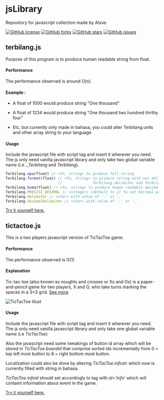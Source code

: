 # jsLibrary
Repository for javascript collection made by Alsve.

[![GitHub license](https://img.shields.io/badge/license-MIT-blue.svg)](https://raw.githubusercontent.com/cahyadsn/disc_id/master/LICENSE)
[![GitHub forks](https://img.shields.io/github/forks/Alsve/jsLibrary.svg)](https://github.com/Alsve/jsLibrary/network)
[![GitHub stars](https://img.shields.io/github/stars/Alsve/jsLibrary.svg)](https://github.com/Alsve/jsLibrary/stargazers)
[![GitHub issues](https://img.shields.io/github/issues/Alsve/jsLibrary.svg)](https://github.com/Alsve/jsLibrary/issues)

## terbilang.js
Purpose of this program is to produce human readable string from float.

#### Performance
The performance observed is around O(n).

#### Example :

  * A float of 1000 would produce string "One thousand"

  * A float of 1234 would produce string "One thousand two hundred thirthy four"

  * Etc, but currently only made in bahasa, you could alter Terbilang.units and other array string to your language

#### Usage
Include the javascript file with script tag and insert it wherever you need. The js only need vanilla javascript library and only take two global variable name (i.e. _\_Terbilang_ and _Terbilang_).

```javascript 
Terbilang.apa(float) // <fn, string> to produce full string
Terbilang.format(float) // <fn, string> to produce string with set delimiter:
                        //              Terbilang.delimiter and Terbilang.decimalDelimiter.
Terbilang.koma(float) // <fn, string> to produce human readable decimal string.
Terbilang.PRESISI_DESIMAL // <integer> (default to 2) to set Decimal precision.
Terbilang.delimiter // <char> with value of '.' or ','
Terbilang.decimalDelimiter // <char> with value of '.' or ','
```
[Try it yourself here.](https://jsbin.com/qovava/6/edit?html,output)

## tictactoe.js
This is a two players javascript version of TicTacToe game.

#### Performance
The performance observed is O(1)

#### Explanation
Tic-tac-toe (also known as noughts and crosses or Xs and Os) is a paper-and-pencil game for two players, X and O, who take turns marking the spaces in a 3×3 grid. [See more](https://en.wikipedia.org/wiki/Tic-tac-toe)

![TicTacToe Illust](https://upload.wikimedia.org/wikipedia/commons/f/f6/Tic_Tac_Toe.png)

#### Usage
Include the javascript file with script tag and insert it wherever you need. The js only need vanilla javascript library and only take one global variable name (i.e _TicTacToe_)

Also the javascript need some tweakings of button id array which will be stored in _TicTacToe.boardid_ that comprise sorted ids incrementally from 0 = top left most button to 8 = right bottom most button. 

Localization could also be done by altering _TicTacToe.infostr_ which now is currently filled with string in bahasa.

_TicTacToe.infoid_ should set accordingly to tag with _id='info'_ which will containt information about event in the game.

[Try it yourself here.](http://jsbin.com/qadetiwazi/1/edit?html,output)
